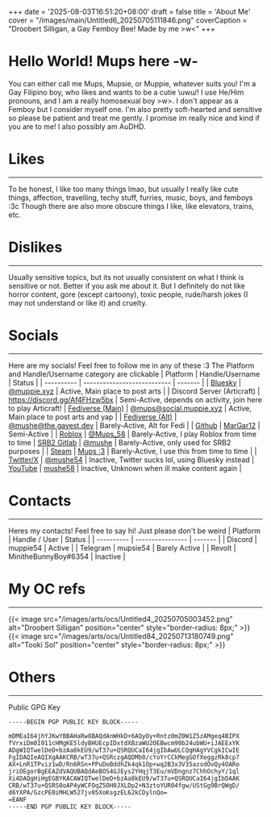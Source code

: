 +++
date = '2025-08-03T16:51:20+08:00'
draft = false
title = 'About Me'
cover = "/images/main/Untitled6_20250705111846.png"
coverCaption = "Droobert Silligan, a Gay Femboy Bee! Made by me >w<"
+++
# Hello World! Mups here -w-

You can either call me Mups, Mupsie, or Muppie, whatever suits you! I'm a Gay Filipino boy, who likes and wants to be a cutie \uwu/! I use He/Him pronouns, and I am a really homosexual boy >w>. I don't appear as a Femboy but I consider myself one. I'm also pretty soft-hearted and sensitive so please be patient and treat me gently. I promise im really nice and kind if you are to me! I also possibly am AuDHD.

# Likes

---
To be honest, I like too many things lmao, but usually I really like cute things, affection, travelling, techy stuff, furries, music, boys, and femboys :3c Though there are also more obscure things I like, like elevators, trains, etc.

# Dislikes

---
Usually sensitive topics, but its not usually consistent on what I think is sensitive or not. Better if you ask me about it. But I definitely do not like horror content, gore (except cartoony), toxic people, rude/harsh jokes (I may not understand or like it) and cruelty.

# Socials

---
Here are my socials! Feel free to follow me in any of these :3 The Platform and Handle/Username category are clickable
| Platform | Handle/Username | Status |
| ---------- | --------------------------- | ------- |
| [Bluesky](https://bsky.app) | [@muppie.xyz](https://bsky.app/profile/did:plc:ap2utyabfsnt7tkdnizsvdvw) | Active, Main place to post arts |
| Discord Server (Articraft) | https://discord.gg/Af4FHzw5bx | Semi-Active, depends on activity, join here to play Articraft!
| [Fediverse (Main)](https://social.muppie.xyz) | [@mups@social.muppie.xyz](https://social.muppie.xyz/@mups) | Active, Main place to post arts and yap |
| [Fediverse (Alt)](https://the.gayest.dev) | [@mushe@the.gayest.dev](https://the.gayest.dev/@mushe) | Barely-Active, Alt for Fedi |
| [Github](https://github.com) | [MarGar12](https://github.com/MarGar12) | Semi-Active |
| [Roblox](https://www.roblox.com) | [@Mups_58](https://www.roblox.com/users/7136128116/profile) | Barely-Active, I play Roblox from time to time
| [SRB2 Gitlab](https://git.do.srb2.org) | [@mushe](https://git.do.srb2.org/mushe) | Barely-Active, only used for SRB2 purposes |
| [Steam](https://steamcommunity.com) | [Mups :3](https://steamcommunity.com/profiles/76561199089846045/) | Barely-Active, I use this from time to time |
| [Twitter/X](https://x.com) | [@mushe54](https://x.com/mushe54) | Inactive, Twitter sucks lol, using Bluesky instead
| [YouTube](https://www.youtube.com) | [mushe58](https://www.youtube.com/channel/UCyFNLmPw5MS3VLLm-WIkdfw) | Inactive, Unknown when ill make content again |

# Contacts

---
Heres my contacts! Feel free to say hi! Just please don't be weird
| Platform | Handle / User | Status |
| ---------- | ---------------- | ------- |
| Discord | muppie54 | Active |
| Telegram | mupsie54 | Barely Active |
| Revolt | MinitheBunnyBoy#6354 | Inactive |


# My OC refs

---
{{< image src="/images/arts/ocs/Untitled4_20250705003452.png" alt="Droobert Silligan" position="center" style="border-radius: 8px;" >}}
{{< image src="/images/arts/ocs/Untitled84_20250713180749.png" alt="Tooki Sol" position="center" style="border-radius: 8px;" >}}

# Others

---
Public GPG Key
```
-----BEGIN PGP PUBLIC KEY BLOCK-----

mDMEaI64jhYJKwYBBAHaRw8BAQdAnWHkD+6AQyOy+Rntz0mZ0W1Z5zAMgeq4BIPX
fVrxiDm0I011cHMgKE5ldyBHUEcpIDxtdXBzaWU2OEBwcm90b24ubWU+iJAEExYK
ADgWIQTwelDeD+bzAa8kEU9/wT37u+QSRQUCaI64jgIbAwULCQgHAgYVCgkICwIE
FgIDAQIeAQIXgAAKCRB/wT37u+QSRczgAQDMb0/cYoYrCCkMegGOfXeggzRk8cp7
AX+LnR1TPviz1wD/Rn6RSn+PPuDoBddhZk4qk1Op+wq2B3x3V35azsdOvQy4OARo
jriOEgorBgEEAZdVAQUBAQdAeBOS4GJEys2YHqjT3Eu/mVDngnz7ChhOchyY/1ql
Xi4DAQgHiHgEGBYKACAWIQTwelDeD+bzAa8kEU9/wT37u+QSRQUCaI64jgIbDAAK
CRB/wT37u+QSRS0oAP4yWCFOqZ5OH0JXLDp2+N3ztoYUR04fgw/UStGg9BrQWgD/
d6YXPA/GzcPE0iMHLW527jv05XoKsgzEL62kCDylnQo=
=EANF
-----END PGP PUBLIC KEY BLOCK-----
```
